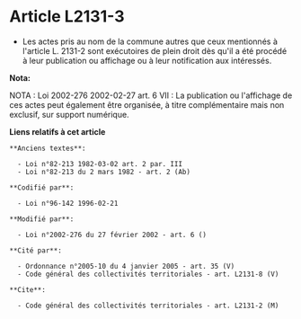 # Article L2131-3

- Les actes pris au nom de la commune autres que ceux mentionnés à l'article L. 2131-2 sont exécutoires de plein droit dès
qu'il a été procédé à leur publication ou affichage ou à leur notification aux intéressés.

**Nota:**

NOTA : Loi 2002-276 2002-02-27 art. 6 VII : La publication ou l'affichage de ces actes peut également être organisée, à titre
complémentaire mais non exclusif, sur support numérique.

**Liens relatifs à cet article**

	**Anciens textes**:

	  - Loi n°82-213 1982-03-02 art. 2 par. III
	  - Loi n°82-213 du 2 mars 1982 - art. 2 (Ab)

	**Codifié par**:

	  - Loi n°96-142 1996-02-21

	**Modifié par**:

	  - Loi n°2002-276 du 27 février 2002 - art. 6 ()

	**Cité par**:

	  - Ordonnance n°2005-10 du 4 janvier 2005 - art. 35 (V)
	  - Code général des collectivités territoriales - art. L2131-8 (V)

	**Cite**:

	  - Code général des collectivités territoriales - art. L2131-2 (M)
